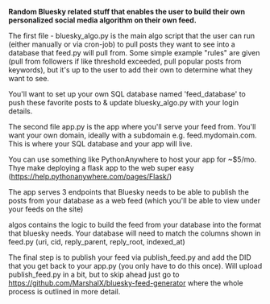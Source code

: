 **Random Bluesky related stuff that enables the user to build their own personalized social media algorithm on their own feed.**

The first file - bluesky_algo.py is the main algo script that the user can run (either manually or via cron-job) to pull posts they want to see into a database that feed.py will pull from.
Some simple example "rules" are given (pull from followers if like threshold exceeded, pull popular posts from keywords), but it's up to the user to add their own to determine what they want to see.

You'll want to set up your own SQL database named 'feed_database' to push these favorite posts to & update bluesky_algo.py with your login details. 

The second file app.py is the app where you'll serve your feed from. You'll want your own domain, ideally with a subdomain e.g. feed.mydomain.com. This is where your SQL database and your app will live. 

You can use something like PythonAnywhere to host your app for ~$5/mo. Thye make deploying a flask app to the web super easy (https://help.pythonanywhere.com/pages/Flask/)

The app serves 3 endpoints that Bluesky needs to be able to publish the posts from your database as a web feed (which you'll be able to view under your feeds on the site)

algos contains the logic to build the feed from your database into the format that bluesky needs. Your database will need to match the columns shown in feed.py (uri, cid, reply_parent, reply_root, indexed_at)

The final step is to publish your feed via publish_feed.py and add the DID that you get back to your app.py (you only have to do this once). Will upload publish_feed.py in a bit, but to skip ahead just go to https://github.com/MarshalX/bluesky-feed-generator where the whole process is outlined in more detail.  
